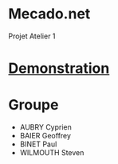 # Mecado.net

Projet Atelier 1

# [Demonstration](http://wilmouths.esy.es/site/)

# Groupe
* AUBRY Cyprien
* BAIER Geoffrey
* BINET Paul
* WILMOUTH Steven
